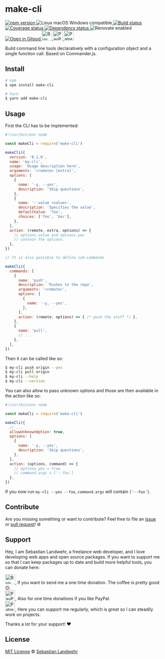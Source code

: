 <!-- TITLE/ -->
# make-cli
<!-- /TITLE -->

<!-- BADGES/ -->
  <p>
    <a href="https://npmjs.org/package/make-cli">
      <img
        src="https://img.shields.io/npm/v/make-cli.svg"
        alt="npm version"
      >
    </a><img src="https://img.shields.io/badge/os-linux%20%7C%C2%A0macos%20%7C%C2%A0windows-blue" alt="Linux macOS Windows compatible"><a href="https://github.com/dword-design/make-cli/actions">
      <img
        src="https://github.com/dword-design/make-cli/workflows/build/badge.svg"
        alt="Build status"
      >
    </a><a href="https://codecov.io/gh/dword-design/make-cli">
      <img
        src="https://codecov.io/gh/dword-design/make-cli/branch/master/graph/badge.svg"
        alt="Coverage status"
      >
    </a><a href="https://david-dm.org/dword-design/make-cli">
      <img src="https://img.shields.io/david/dword-design/make-cli" alt="Dependency status">
    </a><img src="https://img.shields.io/badge/renovate-enabled-brightgreen" alt="Renovate enabled"><br/><a href="https://gitpod.io/#https://github.com/dword-design/make-cli">
      <img src="https://gitpod.io/button/open-in-gitpod.svg" alt="Open in Gitpod">
    </a><a href="https://www.buymeacoffee.com/dword">
      <img
        src="https://www.buymeacoffee.com/assets/img/guidelines/download-assets-sm-2.svg"
        alt="Buy Me a Coffee"
        height="32"
      >
    </a><a href="https://paypal.me/SebastianLandwehr">
      <img
        src="https://dword-design.de/images/paypal.svg"
        alt="PayPal"
        height="32"
      >
    </a><a href="https://www.patreon.com/dworddesign">
      <img
        src="https://dword-design.de/images/patreon.svg"
        alt="Patreon"
        height="32"
      >
    </a>
</p>
<!-- /BADGES -->

<!-- DESCRIPTION/ -->
Build command line tools declaratively with a configuration object and a single function call. Based on Commander.js.
<!-- /DESCRIPTION -->

<!-- INSTALL/ -->
## Install

```bash
# npm
$ npm install make-cli

# Yarn
$ yarn add make-cli
```
<!-- /INSTALL -->

## Usage

First the CLI has to be implemented:

```js
#!/usr/bin/env node

const makeCli = require('make-cli')

makeCli({
  version: '0.1.0',
  name: 'my-cli',
  usage: 'Usage description here',
  arguments: '<remote> [extra]',
  options: [
    {
      name: '-y, --yes',
      description: 'Skip questions',
    },
    {
      name: '--value <value>',
      description: 'Specifies the value',
      defaultValue: 'foo',
      choices: ['foo', 'bar'],
    },
  ],
  action: (remote, extra, options) => {
    // options.value and options.yes
    // contain the options.
  },
})

// It is also possible to define sub-commands

makeCli({
  commands: [
    {
      name: 'push',
      description: 'Pushes to the repo',
      arguments: '<remote>',
      options: [
        {
          name: '-y, --yes',
        },
      ],
      action: (remote, options) => { /* push the stuff */ },
    },
    {
      name: 'pull',
      // ...
    },
  ],
})
```

Then it can be called like so:

```bash
$ my-cli push origin --yes
$ my-cli pull origin
$ my-cli --help
$ my-cli --version
```

You can also allow to pass unknown options and those are then available in the action like so:

```js
#!/usr/bin/env node

const makeCli = require('make-cli')

makeCli({
  // ...
  allowUnknownOption: true,
  options: [
    {
      name: '-y, --yes',
      description: 'Skip questions',
    },
  ],
  action: (options, command) => {
    // options.yes = true
    // command.args = ['--foo']
  },
})
```

If you now run `my-cli --yes --foo`, `command.args` will contain `['--foo']`.

<!-- LICENSE/ -->
## Contribute

Are you missing something or want to contribute? Feel free to file an [issue](https://github.com/dword-design/make-cli/issues) or [pull request](https://github.com/dword-design/make-cli/pulls)! ⚙️

## Support

Hey, I am Sebastian Landwehr, a freelance web developer, and I love developing web apps and open source packages. If you want to support me so that I can keep packages up to date and build more helpful tools, you can donate here:

<p>
  <a href="https://www.buymeacoffee.com/dword">
    <img
      src="https://www.buymeacoffee.com/assets/img/guidelines/download-assets-sm-2.svg"
      alt="Buy Me a Coffee"
      height="32"
    >
  </a>&nbsp;If you want to send me a one time donation. The coffee is pretty good 😊.<br/>
  <a href="https://paypal.me/SebastianLandwehr">
    <img
      src="https://dword-design.de/images/paypal.svg"
      alt="PayPal"
      height="32"
    >
  </a>&nbsp;Also for one time donations if you like PayPal.<br/>
  <a href="https://www.patreon.com/dworddesign">
    <img
      src="https://dword-design.de/images/patreon.svg"
      alt="Patreon"
      height="32"
    >
  </a>&nbsp;Here you can support me regularly, which is great so I can steadily work on projects.
</p>

Thanks a lot for your support! ❤️

## License

[MIT License](https://opensource.org/licenses/MIT) © [Sebastian Landwehr](https://dword-design.de)
<!-- /LICENSE -->

